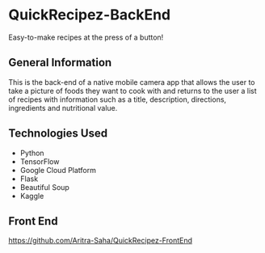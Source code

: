 # QuickRecipez-BackEnd
Easy-to-make recipes at the press of a button!
## General Information
This is the back-end of a native mobile camera app that allows the user to take a picture of foods they want to cook with and returns to the user a list of recipes with information such as a title, description, directions, ingredients and nutritional value.
## Technologies Used
* Python
* TensorFlow
* Google Cloud Platform
* Flask
* Beautiful Soup
* Kaggle
## Front End
https://github.com/Aritra-Saha/QuickRecipez-FrontEnd
